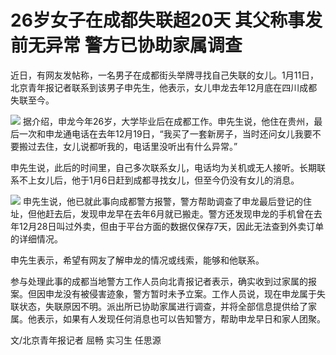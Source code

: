 # 26岁女子在成都失联超20天 其父称事发前无异常 警方已协助家属调查

近日，有网友发帖称，一名男子在成都街头举牌寻找自己失联的女儿。1月11日，北京青年报记者联系到该男子申先生，他表示，女儿申龙去年12月底在四川成都失联至今。

![](https://inews.gtimg.com/newsapp_bt/0/15607192624/1000)
据介绍，申龙今年26岁，大学毕业后在成都工作。申先生说，他住在贵州，最后一次和申龙通电话在去年12月19日，“我买了一套新房子，当时还问女儿我要不要搬过去住，女儿说都听我的，电话里没听出有什么异常。”

申先生说，此后的时间里，自己多次联系女儿，电话均为关机或无人接听。长期联系不上女儿后，他于1月6日赶到成都寻找女儿，但至今仍没有女儿的消息。

![](https://inews.gtimg.com/newsapp_bt/0/15607192627/1000)
申先生说，他已就此事向成都警方报警，警方帮助调查了申龙最后登记的住址，但他赶去后，发现申龙早在去年6月就已搬走。警方还发现申龙的手机曾在去年12月28日叫过外卖，但由于平台方面的数据仅保存7天，因此无法查到外卖订单的详细情况。

申先生表示，希望有网友了解申龙的情况或线索，能够和他联系。

参与处理此事的成都当地警方工作人员向北青报记者表示，确实收到过家属的报案。但因申龙没有被侵害迹象，警方暂时未予立案。工作人员说，现在申龙属于失联状态，失联原因不明。派出所已协助家属进行调查，并将全部信息提供给了家属。他表示，如果有人发现任何消息也可以告知警方，帮助申龙早日和家人团聚。

文/北京青年报记者 屈畅 实习生 任思源

